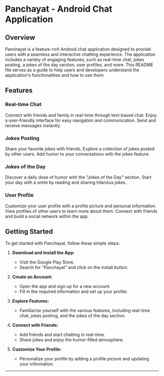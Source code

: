 # Panchayat - Android Chat Application

## Overview

Panchayat is a feature-rich Android chat application designed to provide users with a seamless and interactive chatting experience. The application includes a variety of engaging features, such as real-time chat, jokes posting, a jokes of the day section, user profiles, and more. This README file serves as a guide to help users and developers understand the application's functionalities and how to use them.

## Features

### Real-time Chat
Connect with friends and family in real-time through text-based chat. Enjoy a user-friendly interface for easy navigation and communication. Send and receive messages instantly.

### Jokes Posting
Share your favorite jokes with friends. Explore a collection of jokes posted by other users. Add humor to your conversations with the jokes feature.

### Jokes of the Day
Discover a daily dose of humor with the "Jokes of the Day" section. Start your day with a smile by reading and sharing hilarious jokes.

### User Profile
Customize your user profile with a profile picture and personal information. View profiles of other users to learn more about them. Connect with friends and build a social network within the app.

## Getting Started

To get started with Panchayat, follow these simple steps:

1. **Download and Install the App:**
   - Visit the Google Play Store.
   - Search for "Panchayat" and click on the install button.

2. **Create an Account:**
   - Open the app and sign up for a new account.
   - Fill in the required information and set up your profile.

3. **Explore Features:**
   - Familiarize yourself with the various features, including real-time chat, jokes posting, and the jokes of the day section.

4. **Connect with Friends:**
   - Add friends and start chatting in real-time.
   - Share jokes and enjoy the humor-filled atmosphere.

5. **Customize Your Profile:**
   - Personalize your profile by adding a profile picture and updating your information.

---

